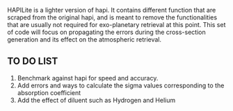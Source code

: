 HAPILite is a lighter version of hapi. It contains different function that are scraped from the original hapi, and is meant to remove the functionalities that are usually not required for exo-planetary retrieval at this point. This set of code will focus on propagating the errors during the cross-section generation and its effect on the atmospheric retrieval.

TO DO LIST
-------------------
  1. Benchmark against hapi for speed and accuracy.
  2. Add errors and ways to calculate the sigma values corresponding to the absorption coefficient
  3. Add the effect of diluent such as Hydrogen and Helium
